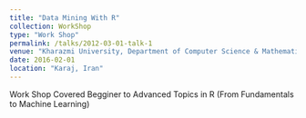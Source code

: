 ```yaml
---
title: "Data Mining With R"
collection: WorkShop
type: "Work Shop"
permalink: /talks/2012-03-01-talk-1
venue: "Kharazmi University, Department of Computer Science & Mathematics"
date: 2016-02-01
location: "Karaj, Iran"
---
```


Work Shop Covered Begginer to Advanced Topics in R (From Fundamentals to Machine Learning)

